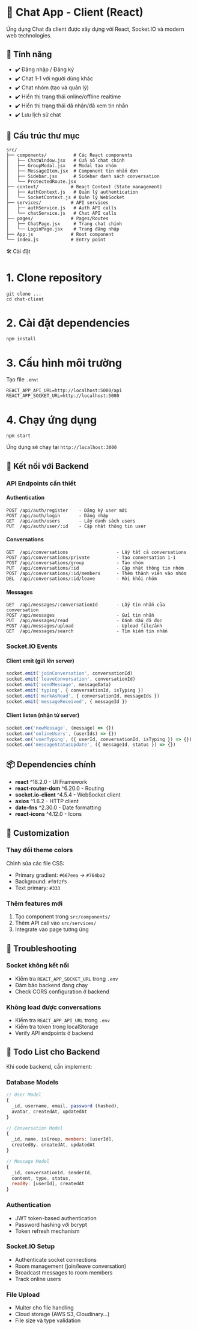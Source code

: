 # 💬 Chat App - Client (React)

Ứng dụng Chat đa client được xây dựng với React, Socket.IO và modern web technologies.

## 🚀 Tính năng

- ✔️ Đăng nhập / Đăng ký
- ✔️ Chat 1-1 với người dùng khác
- ✔️ Chat nhóm (tạo và quản lý)
- ✔️ Hiển thị trạng thái online/offline realtime
- ✔️ Hiển thị trạng thái đã nhận/đã xem tin nhắn
- ✔️ Lưu lịch sử chat

## 📁 Cấu trúc thư mục

```
src/
├── components/          # Các React components
│   ├── ChatWindow.jsx   # Cửa sổ chat chính
│   ├── GroupModal.jsx   # Modal tạo nhóm
│   ├── MessageItem.jsx  # Component tin nhắn đơn
│   ├── Sidebar.jsx      # Sidebar danh sách conversation
│   └── ProtectedRoute.jsx
├── context/            # React Context (State management)
│   ├── AuthContext.js   # Quản lý authentication
│   └── SocketContext.js # Quản lý WebSocket
├── services/           # API services
│   ├── authService.js   # Auth API calls
│   └── chatService.js   # Chat API calls
├── pages/              # Pages/Routes
│   ├── ChatPage.jsx     # Trang chat chính
│   └── LoginPage.jsx    # Trang đăng nhập
├── App.js              # Root component
└── index.js            # Entry point
```

 🛠️ Cài đặt

 # 1. Clone repository
```
git clone ...
cd chat-client
```

# 2. Cài đặt dependencies
```
npm install
```

# 3. Cấu hình môi trường
Tạo file `.env`:
```
REACT_APP_API_URL=http://localhost:5000/api
REACT_APP_SOCKET_URL=http://localhost:5000
```

# 4. Chạy ứng dụng
```
npm start
```

Ứng dụng sẽ chạy tại `http://localhost:3000`

## 🔌 Kết nối với Backend

### API Endpoints cần thiết

#### Authentication
```
POST /api/auth/register    - Đăng ký user mới
POST /api/auth/login       - Đăng nhập
GET  /api/auth/users       - Lấy danh sách users
PUT  /api/auth/user/:id    - Cập nhật thông tin user
```

#### Conversations
```
GET  /api/conversations                  - Lấy tất cả conversations
POST /api/conversations/private          - Tạo conversation 1-1
POST /api/conversations/group            - Tạo nhóm
PUT  /api/conversations/:id              - Cập nhật thông tin nhóm
POST /api/conversations/:id/members      - Thêm thành viên vào nhóm
DEL  /api/conversations/:id/leave        - Rời khỏi nhóm
```

#### Messages
```
GET  /api/messages/:conversationId       - Lấy tin nhắn của conversation
POST /api/messages                       - Gửi tin nhắn
PUT  /api/messages/read                  - Đánh dấu đã đọc
POST /api/messages/upload                - Upload file/ảnh
GET  /api/messages/search                - Tìm kiếm tin nhắn
```

### Socket.IO Events

#### Client emit (gửi lên server)
```javascript
socket.emit('joinConversation', conversationId)
socket.emit('leaveConversation', conversationId)
socket.emit('sendMessage', messageData)
socket.emit('typing', { conversationId, isTyping })
socket.emit('markAsRead', { conversationId, messageIds })
socket.emit('messageReceived', { messageId })
```

#### Client listen (nhận từ server)
```javascript
socket.on('newMessage', (message) => {})
socket.on('onlineUsers', (userIds) => {})
socket.on('userTyping', ({ userId, conversationId, isTyping }) => {})
socket.on('messageStatusUpdate', ({ messageId, status }) => {})
```

## 📦 Dependencies chính

- **react** ^18.2.0 - UI Framework
- **react-router-dom** ^6.20.0 - Routing
- **socket.io-client** ^4.5.4 - WebSocket client
- **axios** ^1.6.2 - HTTP client
- **date-fns** ^2.30.0 - Date formatting
- **react-icons** ^4.12.0 - Icons

## 🎨 Customization

### Thay đổi theme colors
Chỉnh sửa các file CSS:
- Primary gradient: `#667eea` -> `#764ba2`
- Background: `#f0f2f5`
- Text primary: `#333`

### Thêm features mới
1. Tạo component trong `src/components/`
2. Thêm API call vào `src/services/`
3. Integrate vào page tương ứng

## 🐛 Troubleshooting

### Socket không kết nối
- Kiểm tra `REACT_APP_SOCKET_URL` trong `.env`
- Đảm bảo backend đang chạy
- Check CORS configuration ở backend

### Không load được conversations
- Kiểm tra `REACT_APP_API_URL` trong `.env`
- Kiểm tra token trong localStorage
- Verify API endpoints ở backend

## 📝 Todo List cho Backend

Khi code backend, cần implement:

### Database Models
```javascript
// User Model
{
  _id, username, email, password (hashed),
  avatar, createdAt, updatedAt
}

// Conversation Model
{
  _id, name, isGroup, members: [userId],
  createdBy, createdAt, updatedAt
}

// Message Model
{
  _id, conversationId, senderId,
  content, type, status,
  readBy: [userId], createdAt
}
```

### Authentication
- JWT token-based authentication
- Password hashing với bcrypt
- Token refresh mechanism

### Socket.IO Setup
- Authenticate socket connections
- Room management (join/leave conversation)
- Broadcast messages to room members
- Track online users

### File Upload
- Multer cho file handling
- Cloud storage (AWS S3, Cloudinary...)
- File size và type validation

